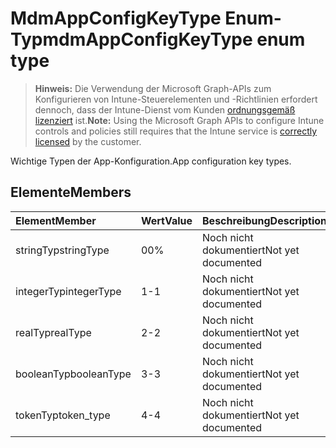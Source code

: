 # <a name="mdmappconfigkeytype-enum-type"></a><span data-ttu-id="4d75b-101">MdmAppConfigKeyType Enum-Typ</span><span class="sxs-lookup"><span data-stu-id="4d75b-101">mdmAppConfigKeyType enum type</span></span>

> <span data-ttu-id="4d75b-102">**Hinweis:** Die Verwendung der Microsoft Graph-APIs zum Konfigurieren von Intune-Steuerelementen und -Richtlinien erfordert dennoch, dass der Intune-Dienst vom Kunden [ordnungsgemäß lizenziert](https://go.microsoft.com/fwlink/?linkid=839381) ist.</span><span class="sxs-lookup"><span data-stu-id="4d75b-102">**Note:** Using the Microsoft Graph APIs to configure Intune controls and policies still requires that the Intune service is [correctly licensed](https://go.microsoft.com/fwlink/?linkid=839381) by the customer.</span></span>

<span data-ttu-id="4d75b-103">Wichtige Typen der App-Konfiguration.</span><span class="sxs-lookup"><span data-stu-id="4d75b-103">App configuration key types.</span></span>
## <a name="members"></a><span data-ttu-id="4d75b-104">Elemente</span><span class="sxs-lookup"><span data-stu-id="4d75b-104">Members</span></span>
|<span data-ttu-id="4d75b-105">Element</span><span class="sxs-lookup"><span data-stu-id="4d75b-105">Member</span></span>|<span data-ttu-id="4d75b-106">Wert</span><span class="sxs-lookup"><span data-stu-id="4d75b-106">Value</span></span>|<span data-ttu-id="4d75b-107">Beschreibung</span><span class="sxs-lookup"><span data-stu-id="4d75b-107">Description</span></span>|
|:---|:---|:---|
|<span data-ttu-id="4d75b-108">stringTyp</span><span class="sxs-lookup"><span data-stu-id="4d75b-108">stringType</span></span>|<span data-ttu-id="4d75b-109">0</span><span class="sxs-lookup"><span data-stu-id="4d75b-109">0%</span></span>|<span data-ttu-id="4d75b-110">Noch nicht dokumentiert</span><span class="sxs-lookup"><span data-stu-id="4d75b-110">Not yet documented</span></span>|
|<span data-ttu-id="4d75b-111">integerTyp</span><span class="sxs-lookup"><span data-stu-id="4d75b-111">integerType</span></span>|<span data-ttu-id="4d75b-112">1</span><span class="sxs-lookup"><span data-stu-id="4d75b-112">-1</span></span>|<span data-ttu-id="4d75b-113">Noch nicht dokumentiert</span><span class="sxs-lookup"><span data-stu-id="4d75b-113">Not yet documented</span></span>|
|<span data-ttu-id="4d75b-114">realTyp</span><span class="sxs-lookup"><span data-stu-id="4d75b-114">realType</span></span>|<span data-ttu-id="4d75b-115">2</span><span class="sxs-lookup"><span data-stu-id="4d75b-115">-2</span></span>|<span data-ttu-id="4d75b-116">Noch nicht dokumentiert</span><span class="sxs-lookup"><span data-stu-id="4d75b-116">Not yet documented</span></span>|
|<span data-ttu-id="4d75b-117">booleanTyp</span><span class="sxs-lookup"><span data-stu-id="4d75b-117">booleanType</span></span>|<span data-ttu-id="4d75b-118">3</span><span class="sxs-lookup"><span data-stu-id="4d75b-118">-3</span></span>|<span data-ttu-id="4d75b-119">Noch nicht dokumentiert</span><span class="sxs-lookup"><span data-stu-id="4d75b-119">Not yet documented</span></span>|
|<span data-ttu-id="4d75b-120">tokenTyp</span><span class="sxs-lookup"><span data-stu-id="4d75b-120">token_type</span></span>|<span data-ttu-id="4d75b-121">4</span><span class="sxs-lookup"><span data-stu-id="4d75b-121">-4</span></span>|<span data-ttu-id="4d75b-122">Noch nicht dokumentiert</span><span class="sxs-lookup"><span data-stu-id="4d75b-122">Not yet documented</span></span>|








